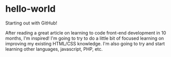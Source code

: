 # hello-world
Starting out with GitHub!

After reading a great article on learning to code front-end development in 10 months, I'm inspired!
I'm going to try to do a little bit of focused learning on improving my existing HTML/CSS knowledge.
I'm also going to try and start learning other languages, javascript, PHP, etc.
